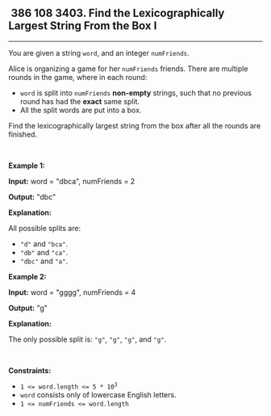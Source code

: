 <h2> 386 108
3403. Find the Lexicographically Largest String From the Box I</h2><hr><div><p>You are given a string <code>word</code>, and an integer <code>numFriends</code>.</p>

<p>Alice is organizing a game for her <code>numFriends</code> friends. There are multiple rounds in the game, where in each round:</p>

<ul>
	<li><code>word</code> is split into <code>numFriends</code> <strong>non-empty</strong> strings, such that no previous round has had the <strong>exact</strong> same split.</li>
	<li>All the split words are put into a box.</li>
</ul>

<p>Find the <span data-keyword="lexicographically-smaller-string">lexicographically largest</span> string from the box after all the rounds are finished.</p>

<p>&nbsp;</p>
<p><strong class="example">Example 1:</strong></p>

<div class="example-block">
<p><strong>Input:</strong> <span class="example-io">word = "dbca", numFriends = 2</span></p>

<p><strong>Output:</strong> <span class="example-io">"dbc"</span></p>

<p><strong>Explanation:</strong>&nbsp;</p>

<p>All possible splits are:</p>

<ul>
	<li><code>"d"</code> and <code>"bca"</code>.</li>
	<li><code>"db"</code> and <code>"ca"</code>.</li>
	<li><code>"dbc"</code> and <code>"a"</code>.</li>
</ul>
</div>

<p><strong class="example">Example 2:</strong></p>

<div class="example-block">
<p><strong>Input:</strong> <span class="example-io">word = "gggg", numFriends = 4</span></p>

<p><strong>Output:</strong> <span class="example-io">"g"</span></p>

<p><strong>Explanation:</strong>&nbsp;</p>

<p>The only possible split is: <code>"g"</code>, <code>"g"</code>, <code>"g"</code>, and <code>"g"</code>.</p>
</div>

<p>&nbsp;</p>
<p><strong>Constraints:</strong></p>

<ul>
	<li><code>1 &lt;= word.length &lt;= 5&nbsp;* 10<sup>3</sup></code></li>
	<li><code>word</code> consists only of lowercase English letters.</li>
	<li><code>1 &lt;= numFriends &lt;= word.length</code></li>
</ul>
</div>